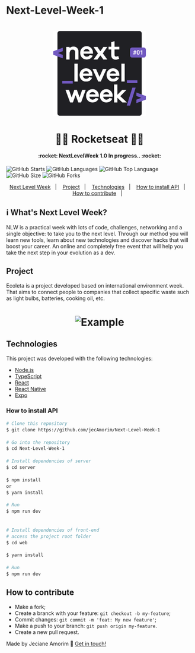 # Next-Level-Week-1
<h1 align="center">
    <img alt="NextLevelWeek" title="#NextLevelWeek" src="assets/logo.svg" width="250px" />
</h1>

<h1 align="center">
 🚀🚀  Rocketseat 🚀🚀
</h1>

<h4 align="center"> 
	:rocket: NextLevelWeek 1.0  In progress.. :rocket:
</h4>

<p align="center">

![GitHub Starts](https://img.shields.io/github/stars/jecAmorim/next-level-week1?color=%237159C1&style=for-the-badge)
![GitHub Languages](https://img.shields.io/github/languages/count/jecAmorim/next-level-week1?color=%237159c1&style=for-the-badge)
![GitHub Top Language](https://img.shields.io/github/languages/top/jecAmorim/next-level-week1?color=7159c1&style=for-the-badge)
![GitHub Size](https://img.shields.io/github/repo-size/jecAmorim/next-level-week1?color=%237159c1&style=for-the-badge)
![GitHub Forks](https://img.shields.io/github/forks/jecAmorim/next-level-week1?color=%237159c1&style=for-the-badge)

</p>

<p align="center">
  <a href="#-nlw">Next Level Week</a>&nbsp;&nbsp;&nbsp;|&nbsp;&nbsp;&nbsp;
  <a href="#-Project">Project</a>&nbsp;&nbsp;&nbsp;|&nbsp;&nbsp;&nbsp;
  <a href="#-Technologies">Technologies</a>&nbsp;&nbsp;&nbsp;|&nbsp;&nbsp;&nbsp;
  <a href="#-How-to-install-API">How to install API</a>&nbsp;&nbsp;&nbsp;|&nbsp;&nbsp;&nbsp;
  <a href="#-How-to-contribute">How to contribute</a>&nbsp;&nbsp;&nbsp;|&nbsp;&nbsp;&nbsp;
</p>

## :information_source: What's Next Level Week?

NLW is a practical week with lots of code, challenges, networking and a single objective: to take you to the next level.
Through our method you will learn new tools, learn about new technologies and discover hacks that will boost your career.
An online and completely free event that will help you take the next step in your evolution as a dev.

## Project

Ecoleta is a project developed based on international environment week. 
That aims to connect people to companies that collect specific waste such as light bulbs, batteries, cooking oil, etc.

<h1 align="center">
    <img alt="Example" title="Example" src="assets/background2.png" width="500px" />
</h1>


## Technologies

This project was developed with the following technologies:

- [Node.js][nodejs]
- [TypeScript][typescript]
- [React][reactjs]
- [React Native][rn]
- [Expo][expo]


### How to install API
```bash
# Clone this repository
$ git clone https://github.com/jecAmorim/Next-Level-Week-1

# Go into the repository
$ cd Next-Level-Week-1

# Install dependencies of server
$ cd server

$ npm install
or
$ yarn install

# Run
$ npm run dev


# Install dependencies of front-end
# access the project root folder
$ cd web

$ yarn install

# Run
$ npm run dev
```

## How to contribute

- Make a fork;
- Create a branck with your feature: `git checkout -b my-feature`;
- Commit changes: `git commit -m 'feat: My new feature'`;
- Make a push to your branch: `git push origin my-feature`.
- Create a new pull request.


Made by Jeciane Amorim :wave: [Get in touch!](https://www.linkedin.com/in/francisca-jeciane-amorim-da-silva-056513184/)

[nodejs]: https://nodejs.org/en/docs/
[typescript]: https://www.typescriptlang.org/index.html
[expo]: https://docs.expo.io/
[reactjs]: https://reactjs.org
[rn]: https://reactnative.dev/
[yarn]: https://yarnpkg.com/
[npm]: https://www.npmjs.com/